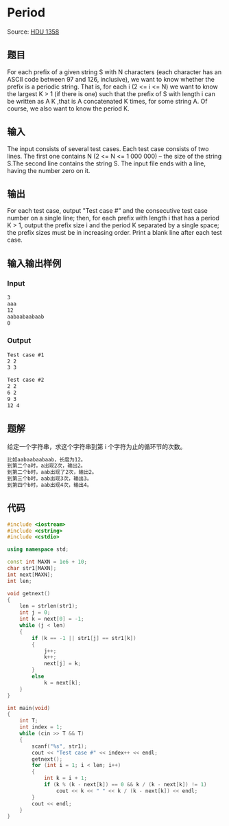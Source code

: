 # Period

Source: [HDU 1358](http://acm.hdu.edu.cn/showproblem.php?pid=1358)

## 题目

For each prefix of a given string S with N characters (each character has an ASCII code between 97 and 126, inclusive), we want to know whether the prefix is a periodic string. That is, for each i (2 <= i <= N) we want to know the largest K > 1 (if there is one) such that the prefix of S with length i can be written as A K ,that is A concatenated K times, for some string A. Of course, we also want to know the period K.

## 输入

The input consists of several test cases. Each test case consists of two lines. The first one contains N (2 <= N <= 1 000 000) – the size of the string S.The second line contains the string S. The input file ends with a line, having the
number zero on it.

## 输出

For each test case, output "Test case #" and the consecutive test case number on a single line; then, for each prefix with length i that has a period K > 1, output the prefix size i and the period K separated by a single space; the prefix sizes must be in increasing order. Print a blank line after each test case.

## 输入输出样例

### Input

```txt
3
aaa
12
aabaabaabaab
0
```

### Output

```txt
Test case #1
2 2
3 3

Test case #2
2 2
6 2
9 3
12 4
```

## 题解

给定一个字符串，求这个字符串到第 i 个字符为止的循环节的次数。

```txt
比如aabaabaabaab，长度为12。
到第二个a时，a出现2次，输出2。
到第二个b时，aab出现了2次，输出2。
到第三个b时，aab出现3次，输出3。
到第四个b时，aab出现4次，输出4。
```

## 代码

```c++
#include <iostream>
#include <cstring>
#include <cstdio>

using namespace std;

const int MAXN = 1e6 + 10;
char str1[MAXN];
int next[MAXN];
int len;

void getnext()
{
    len = strlen(str1);
    int j = 0;
    int k = next[0] = -1;
    while (j < len)
    {
        if (k == -1 || str1[j] == str1[k])
        {
            j++;
            k++;
            next[j] = k;
        }
        else
            k = next[k];
    }
}

int main(void)
{
    int T;
    int index = 1;
    while (cin >> T && T)
    {
        scanf("%s", str1);
        cout << "Test case #" << index++ << endl;
        getnext();
        for (int i = 1; i < len; i++)
        {
            int k = i + 1;
            if (k % (k - next[k]) == 0 && k / (k - next[k]) != 1)
                cout << k << " " << k / (k - next[k]) << endl;
        }
        cout << endl;
    }
}
```
